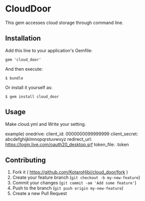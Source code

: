 # CloudDoor

This gem accesses cloud storage through command line.

## Installation

Add this line to your application's Gemfile:

    gem 'cloud_door'

And then execute:

    $ bundle

Or install it yourself as:

    $ gem install cloud_door

## Usage

Make cloud.yml and Write your setting.

example)
onedrive:
  client_id: 0000000099999999
  client_secret: abcdefghijklmnopqrstuvwxyz
  redirect_url: https://login.live.com/oauth20_desktop.srf
  token_file: .token

## Contributing

1. Fork it ( https://github.com/KotaroHibi/cloud_door/fork )
2. Create your feature branch (`git checkout -b my-new-feature`)
3. Commit your changes (`git commit -am 'Add some feature'`)
4. Push to the branch (`git push origin my-new-feature`)
5. Create a new Pull Request
